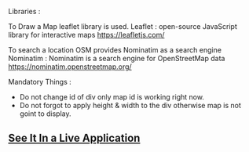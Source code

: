 Libraries :

To Draw a Map leaflet library is used. 
Leaflet : open-source JavaScript library for interactive maps
https://leafletjs.com/

To search a location OSM provides Nominatim as a search engine
Nominatim : Nominatim is a search engine for OpenStreetMap data
https://nominatim.openstreetmap.org/

Mandatory Things : 
- Do not change id of div only map id is working right now.
- Do not forgot to apply height & width to the div otherwise map is not goint to display.

## [See It In a Live Application](https://aarvitech.com/Research/OSM/)
